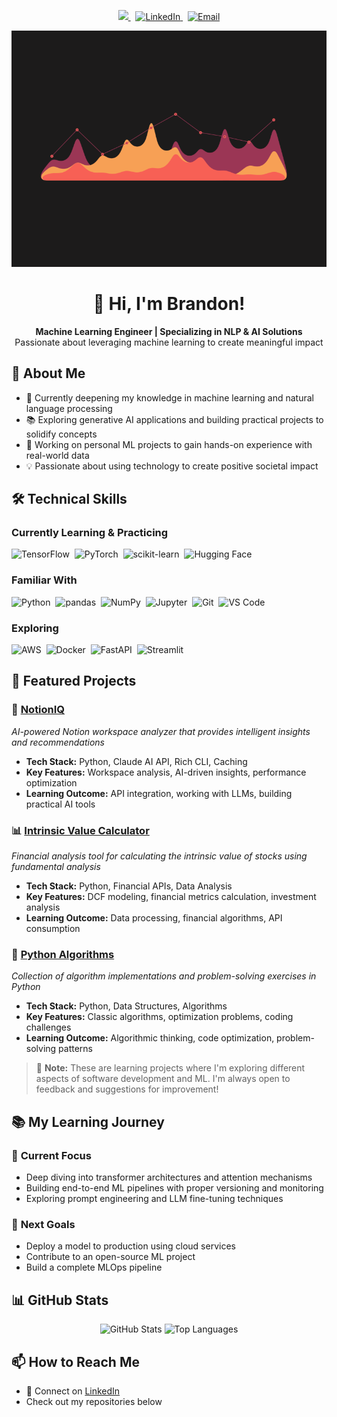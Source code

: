<p align="center">
  <a href="https://github.com/shadybad">
    <img src="https://img.shields.io/github/followers/shadybad?label=Follow&style=social">
  </a>&nbsp;
  <a href="https://www.linkedin.com/in/brandonpshay/">
    <img alt="LinkedIn" src="https://img.shields.io/badge/LinkedIn%20-%230077B5.svg?&style=flat&logo=linkedin&logoColor=white">
  </a>&nbsp;
  <a href="mailto:bpshay13@gmail.com">
    <img alt="Email" src="https://img.shields.io/badge/Email-D14836?style=flat&logo=gmail&logoColor=white">
  </a>
</p>

<p align="center">
  <img src="https://github.com/ShadyBad/shadybad/blob/main/assets/221352987-68da234d-4d62-4e9d-9d7f-098dc657c2dc.gif" alt="Animated Banner">
</p>

<h1 align="center">👋 Hi, I'm Brandon!</h1>
<p align="center">
  <strong>Machine Learning Engineer | Specializing in NLP & AI Solutions</strong><br>
  Passionate about leveraging machine learning to create meaningful impact
</p>

## 🚀 **About Me**
- 🌱 Currently deepening my knowledge in machine learning and natural language processing
- 📚 Exploring generative AI applications and building practical projects to solidify concepts
- 🔭 Working on personal ML projects to gain hands-on experience with real-world data
- 💡 Passionate about using technology to create positive societal impact

## 🛠️ **Technical Skills**

### **Currently Learning & Practicing**
![TensorFlow](https://img.shields.io/badge/-TensorFlow-FF6F00?logo=tensorflow&logoColor=white&style=flat)&nbsp;
![PyTorch](https://img.shields.io/badge/-PyTorch-EE4C2C?logo=pytorch&logoColor=white&style=flat)&nbsp;
![scikit-learn](https://img.shields.io/badge/-scikit--learn-F7931E?logo=scikit-learn&logoColor=white&style=flat)&nbsp;
![Hugging Face](https://img.shields.io/badge/-Hugging_Face-FFD21E?logo=huggingface&logoColor=black&style=flat)&nbsp;

### **Familiar With**
![Python](https://img.shields.io/badge/-Python-3776AB?logo=python&logoColor=white&style=flat)&nbsp;
![pandas](https://img.shields.io/badge/-pandas-150458?logo=pandas&logoColor=white&style=flat)&nbsp;
![NumPy](https://img.shields.io/badge/-NumPy-013243?logo=numpy&logoColor=white&style=flat)&nbsp;
![Jupyter](https://img.shields.io/badge/-Jupyter-F37626?logo=jupyter&logoColor=white&style=flat)&nbsp;
![Git](https://img.shields.io/badge/-Git-F05032?logo=git&logoColor=white&style=flat)&nbsp;
![VS Code](https://img.shields.io/badge/-VS_Code-007ACC?logo=visual-studio-code&logoColor=white&style=flat)&nbsp;

### **Exploring**
![AWS](https://img.shields.io/badge/-AWS-232F3E?logo=amazon-aws&logoColor=white&style=flat)&nbsp;
![Docker](https://img.shields.io/badge/-Docker-2496ED?logo=docker&logoColor=white&style=flat)&nbsp;
![FastAPI](https://img.shields.io/badge/-FastAPI-009688?logo=fastapi&logoColor=white&style=flat)&nbsp;
![Streamlit](https://img.shields.io/badge/-Streamlit-FF4B4B?logo=streamlit&logoColor=white&style=flat)&nbsp;

## 🚀 **Featured Projects**

### 🤖 [NotionIQ](https://github.com/shadybad/notionIQ)
*AI-powered Notion workspace analyzer that provides intelligent insights and recommendations*
- **Tech Stack:** Python, Claude AI API, Rich CLI, Caching
- **Key Features:** Workspace analysis, AI-driven insights, performance optimization
- **Learning Outcome:** API integration, working with LLMs, building practical AI tools

### 📊 [Intrinsic Value Calculator](https://github.com/shadybad/intrinsic-value-calculator)
*Financial analysis tool for calculating the intrinsic value of stocks using fundamental analysis*
- **Tech Stack:** Python, Financial APIs, Data Analysis
- **Key Features:** DCF modeling, financial metrics calculation, investment analysis
- **Learning Outcome:** Data processing, financial algorithms, API consumption

### 🎯 [Python Algorithms](https://github.com/shadybad/python_algorithms)
*Collection of algorithm implementations and problem-solving exercises in Python*
- **Tech Stack:** Python, Data Structures, Algorithms
- **Key Features:** Classic algorithms, optimization problems, coding challenges
- **Learning Outcome:** Algorithmic thinking, code optimization, problem-solving patterns

> 📌 **Note:** These are learning projects where I'm exploring different aspects of software development and ML. I'm always open to feedback and suggestions for improvement!

## 📚 **My Learning Journey**

### 🎯 **Current Focus**
- Deep diving into transformer architectures and attention mechanisms
- Building end-to-end ML pipelines with proper versioning and monitoring
- Exploring prompt engineering and LLM fine-tuning techniques

### 🚀 **Next Goals**
- Deploy a model to production using cloud services
- Contribute to an open-source ML project
- Build a complete MLOps pipeline

## 📊 **GitHub Stats**

<p align="center">
  <img width="48%" src="http://github-readme-stats-sigma-five.vercel.app/api?username=shadybad&show_icons=true&theme=react&hide_border=true" alt="GitHub Stats">
  <img width="48%" src="http://github-readme-stats-sigma-five.vercel.app/api/top-langs/?username=shadybad&layout=compact&theme=react&langs_count=6&hide=jupyter%20notebook,tex,css,php&hide_border=true" alt="Top Languages">
</p>

## 📫 **How to Reach Me**

- 💼 Connect on [LinkedIn](https://www.linkedin.com/in/brandonpshay/)
- Check out my repositories below
